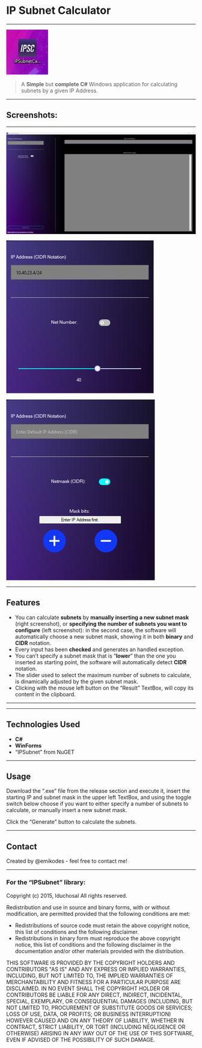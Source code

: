 # IP Subnet Calculator

---

![ScreenshotICONA.png](Screenshots/ScreenshotICONA.png)

> A **Simple** but **complete C#** Windows application for calculating subnets by a given IP Address.
> 

---

## Screenshots:

---

![ScreenshotInterfaccia.png](Screenshots/ScreenshotInterfaccia.png)

![SpecifyNumberOfSubnets.png](Screenshots/SpecifyNumberOfSubnets.png)

![SpecifyCIDR.png](Screenshots/SpecifyCIDR.png)

---

## Features

- You can calculate **subnets** by **manually inserting a new subnet mask** (right screenshot), or **specifying the number of subnets you want to configure** (left screenshot): in the second case, the software will automatically choose a new subnet mask, showing it in both **binary** and **CIDR** notation.
- Every input has been **checked** and generates an handled exception.
- You can’t specify a subnet mask that is “**lower**” than the one you inserted as starting point, the software will automatically detect **CIDR** notation.
- The slider used to select the maximum number of subnets to calculate, is dinamically adjusted by the given subnet mask.
- Clicking with the mouse left button on the “Result” TextBox, will copy its content in the clipboard.

---

---

## Technologies Used

- **C#**
- **WinForms**
- “IPSubnet” from NuGET

---

## Usage

Download the “.exe” file from the release section and execute it, insert the starting IP and subnet mask in the upper left TextBox, and using the toggle switch below choose if you want to either specify a number of subnets to calculate, or manually insert a new subnet mask.

Click the “Generate” button to calculate the subnets.

---

## Contact

Created by @emikodes - feel free to contact me!

---

### For the “IPSubnet” library:

Copyright (c) 2015, lduchosal All rights reserved.

Redistribution and use in source and binary forms, with or without modification, are permitted provided that the following conditions are met:

- Redistributions of source code must retain the above copyright notice, this list of conditions and the following disclaimer.
- Redistributions in binary form must reproduce the above copyright notice, this list of conditions and the following disclaimer in the documentation and/or other materials provided with the distribution.

THIS SOFTWARE IS PROVIDED BY THE COPYRIGHT HOLDERS AND CONTRIBUTORS "AS IS" AND ANY EXPRESS OR IMPLIED WARRANTIES, INCLUDING, BUT NOT LIMITED TO, THE IMPLIED WARRANTIES OF MERCHANTABILITY AND FITNESS FOR A PARTICULAR PURPOSE ARE DISCLAIMED. IN NO EVENT SHALL THE COPYRIGHT HOLDER OR CONTRIBUTORS BE LIABLE FOR ANY DIRECT, INDIRECT, INCIDENTAL, SPECIAL, EXEMPLARY, OR CONSEQUENTIAL DAMAGES (INCLUDING, BUT NOT LIMITED TO, PROCUREMENT OF SUBSTITUTE GOODS OR SERVICES; LOSS OF USE, DATA, OR PROFITS; OR BUSINESS INTERRUPTION) HOWEVER CAUSED AND ON ANY THEORY OF LIABILITY, WHETHER IN CONTRACT, STRICT LIABILITY, OR TORT (INCLUDING NEGLIGENCE OR OTHERWISE) ARISING IN ANY WAY OUT OF THE USE OF THIS SOFTWARE, EVEN IF ADVISED OF THE POSSIBILITY OF SUCH DAMAGE.
